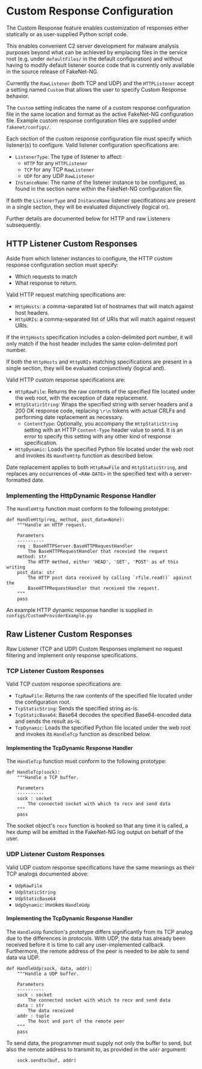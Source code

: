 # Custom Response Configuration

The Custom Response feature enables customization of responses either
statically or as user-supplied Python script code.

This enables convenient C2 server development for malware analysis purposes
beyond what can be achieved by emplacing files in the service root (e.g. under
`defaultFiles/` in the default configuration) and without having to modify
default listener source code that is currently only available in the source
release of FakeNet-NG.

Currently the `RawListener` (both TCP and UDP) and the `HTTPListener` accept a
setting named `Custom` that allows the user to specify Custom Response
behavior.

The `Custom` setting indicates the name of a custom response configuration file
in the same location and format as the active FakeNet-NG configuration file.
Example custom response configuration files are supplied under
`fakenet/configs/`.

Each section of the custom response configuration file must specify which
listener(s) to configure. Valid listener configuration specifications are:
* `ListenerType`: The type of listener to affect:
    * `HTTP` for any `HTTPListener`
	* `TCP` for any TCP `RawListener`
	* `UDP` for any UDP `RawListener`
* `InstanceName`: The name of the listener instance to be configured,
  as found in the section name within the FakeNet-NG configuration file.

If both the `ListenerType` and `InstanceName` listener specifications are
present in a single section, they will be evaluated disjunctively (logical or).

Further details are documented below for HTTP and raw Listeners subsequently.

## HTTP Listener Custom Responses

Aside from which listener instances to configure, the HTTP custom response
configuration section must specify:
* Which requests to match
* What response to return.

Valid HTTP request matching specifications are:
* `HttpHosts`: a comma-separated list of hostnames that will match against
  host headers.
* `HttpURIs`: a comma-separated list of URIs that will match against request
  URIs.

If the `HttpHosts` specification includes a colon-delimited port number, it
will only match if the host header includes the same colon-delimited port
number.

If both the `HttpHosts` and `HttpURIs` matching specifications are present in
a single section, they will be evaluated conjunctively (logical and).

Valid HTTP custom response specifications are:
* `HttpRawFile`: Returns the raw contents of the specified file located under
  the web root, with the exception of date replacement.
* `HttpStaticString`: Wraps the specified string with server headers and a 200
  OK response code, replacing `\r\n` tokens with actual CRLFs and performing
  date replacement as necessary.
	* `ContentType`: Optionally, you accompany the `HttpStaticString` setting
	  with an  HTTP `Content-Type` header value to send. It is an error to
	  specify this setting with any other kind of response specification.
* `HttpDynamic`: Loads the specified Python file located under the web root
  and invokes its `HandleHttp` function as described below.

Date replacement applies to both `HttpRawFile` and `HttpStaticString`, and
replaces any occurrences of `<RAW-DATE>` in the specified text with a
server-formatted date.

### Implementing the HttpDynamic Response Handler

The `HandleHttp` function must conform to the following prototype:

```
def HandleHttp(req, method, post_data=None):
	"""Handle an HTTP request.

	Parameters
	----------
	req : BaseHTTPServer.BaseHTTPRequestHandler
		The BaseHTTPRequestHandler that recevied the request
	method: str
		The HTTP method, either 'HEAD', 'GET', 'POST' as of this writing
	post_data: str
		The HTTP post data received by calling `rfile.read()` against the
		BaseHTTPRequestHandler that received the request.
	"""
	pass
```

An example HTTP dynamic response handler is supplied in
`configs/CustomProviderExample.py`

## Raw Listener Custom Responses

Raw Listener (TCP and UDP) Custom Responses implement no request filtering and
implement only response specifications.

### TCP Listener Custom Responses
Valid TCP custom response specifications are:
* `TcpRawFile`: Returns the raw contents of the specified file located under
  the configuration root.
* `TcpStaticString`: Sends the specified string as-is.
* `TcpStaticBase64`: Base64 decodes the specified Base64-encoded data and sends
  the result as-is.
* `TcpDynamic`: Loads the specified Python file located under the web root
  and invokes its `HandleTcp` function as described below.

#### Implementing the TcpDynamic Response Handler

The `HandleTcp` function must conform to the following prototype:

```
def HandleTcp(sock):
	"""Handle a TCP buffer.

	Parameters
	----------
	sock : socket
		The connected socket with which to recv and send data
	"""
	pass
```

The socket object's `recv` function is hooked so that any time it is called, a
hex dump will be emitted in the FakeNet-NG log output on behalf of the user.

### UDP Listener Custom Responses
Valid UDP custom response specifications have the same meanings as their TCP
analogs documented above:
* `UdpRawFile`
* `UdpStaticString`
* `UdpStaticBase64`
* `UdpDynamic`: invokes `HandleUdp`

#### Implementing the TcpDynamic Response Handler

The `HandleUdp` function's prototype differs significantly from its TCP analog
due to the differences in protocols. With UDP, the data has already been
received before it is time to call any user-implemented callback. Furthermore,
the remote address of the peer is needed to be able to send data via UDP.

```
def HandleUdp(sock, data, addr):
    """Handle a UDP buffer.

    Parameters
    ----------
    sock : socket
		The connected socket with which to recv and send data
    data : str
        The data received
    addr : tuple
        The host and port of the remote peer
    """
	pass
```

To send data, the programmer must supply not only the buffer to send, but also
the remote address to transmit to, as provided in the `addr` argument:

```
	sock.sendto(buf, addr)
```
